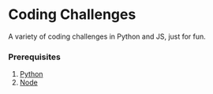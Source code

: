 # Coding Challenges

A variety of coding challenges in Python and JS, just for fun.

### Prerequisites

1.  [Python](https://www.python.org/ "https://www.python.org/")
2.  [Node](https://nodejs.org/en/ "https://nodejs.org/en/")
